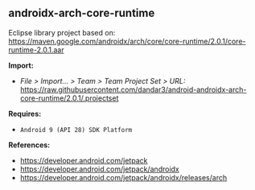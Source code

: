 ## androidx-arch-core-runtime

Eclipse library project based on:<br/>
https://maven.google.com/androidx/arch/core/core-runtime/2.0.1/core-runtime-2.0.1.aar

**Import:**
- _File > Import... > Team > Team Project Set > URL:_<br/>
  https://raw.githubusercontent.com/dandar3/android-androidx-arch-core-runtime/2.0.1/.projectset

**Requires:**
- `Android 9 (API 28) SDK Platform`

**References:**
- https://developer.android.com/jetpack
- https://developer.android.com/jetpack/androidx
- https://developer.android.com/jetpack/androidx/releases/arch